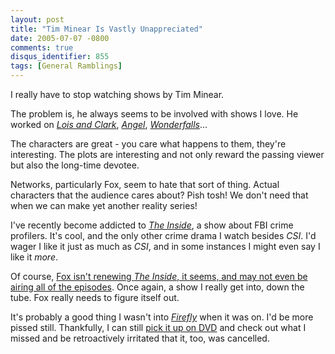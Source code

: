 ```yaml
---
layout: post
title: "Tim Minear Is Vastly Unappreciated"
date: 2005-07-07 -0800
comments: true
disqus_identifier: 855
tags: [General Ramblings]
---
```

I really have to stop watching shows by Tim Minear.

 The problem is, he always seems to be involved with shows I love. He
worked on [*Lois and
Clark*](http://www.amazon.com/exec/obidos/ASIN/B00080ZG2O/mhsvortex),
[*Angel*](http://www.amazon.com/exec/obidos/ASIN/B00005JLEW/mhsvortex),
[*Wonderfalls*](http://www.amazon.com/exec/obidos/ASIN/B0006GAO18/mhsvortex)...

 The characters are great - you care what happens to them, they're
interesting. The plots are interesting and not only reward the passing
viewer but also the long-time devotee.

 Networks, particularly Fox, seem to hate that sort of thing. Actual
characters that the audience cares about? Pish tosh! We don't need that
when we can make yet another reality series!

 I've recently become addicted to [*The
Inside*](http://www.imdb.com/title/tt0412148/), a show about FBI crime
profilers. It's cool, and the only other crime drama I watch besides
*CSI*. I'd wager I like it just as much as *CSI*, and in some instances
I might even say I like it *more*.

 Of course, [Fox isn't renewing *The Inside*, it seems, and may not even
be airing all of the
episodes](http://www.timminear.net/archives/the_inside/000089.html).
Once again, a show I really get into, down the tube. Fox really needs to
figure itself out.

 It's probably a good thing I wasn't into
[*Firefly*](http://www.amazon.com/exec/obidos/ASIN/B0000AQS0F/mhsvortex)
when it was on. I'd be more pissed still. Thankfully, I can still [pick
it up on
DVD](http://www.amazon.com/exec/obidos/ASIN/B0000AQS0F/mhsvortex) and
check out what I missed and be retroactively irritated that it, too, was
cancelled.
